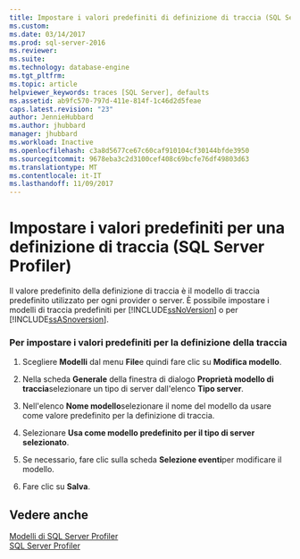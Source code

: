 ```yaml
---
title: Impostare i valori predefiniti di definizione di traccia (SQL Server Profiler) | Documenti Microsoft
ms.custom: 
ms.date: 03/14/2017
ms.prod: sql-server-2016
ms.reviewer: 
ms.suite: 
ms.technology: database-engine
ms.tgt_pltfrm: 
ms.topic: article
helpviewer_keywords: traces [SQL Server], defaults
ms.assetid: ab9fc570-797d-411e-814f-1c46d2d5feae
caps.latest.revision: "23"
author: JennieHubbard
ms.author: jhubbard
manager: jhubbard
ms.workload: Inactive
ms.openlocfilehash: c3a8d5677ce67c60caf910104cf30144bfde3950
ms.sourcegitcommit: 9678eba3c2d3100cef408c69bcfe76df49803d63
ms.translationtype: MT
ms.contentlocale: it-IT
ms.lasthandoff: 11/09/2017
---
```

# <a name="set-trace-definition-defaults-sql-server-profiler"></a>Impostare i valori predefiniti per una definizione di traccia (SQL Server Profiler)
  Il valore predefinito della definizione di traccia è il modello di traccia predefinito utilizzato per ogni provider o server. È possibile impostare i modelli di traccia predefiniti per [!INCLUDE[ssNoVersion](../../includes/ssnoversion-md.md)] o per [!INCLUDE[ssASnoversion](../../includes/ssasnoversion-md.md)].  
  
### <a name="to-set-trace-definition-defaults"></a>Per impostare i valori predefiniti per la definizione della traccia  
  
1.  Scegliere **Modelli** dal menu **File**e quindi fare clic su **Modifica modello**.  
  
2.  Nella scheda **Generale** della finestra di dialogo **Proprietà modello di traccia**selezionare un tipo di server dall'elenco **Tipo server**.  
  
3.  Nell'elenco **Nome modello**selezionare il nome del modello da usare come valore predefinito per la definizione di traccia.  
  
4.  Selezionare **Usa come modello predefinito per il tipo di server selezionato**.  
  
5.  Se necessario, fare clic sulla scheda **Selezione eventi**per modificare il modello.  
  
6.  Fare clic su **Salva**.  
  
## <a name="see-also"></a>Vedere anche  
 [Modelli di SQL Server Profiler](../../tools/sql-server-profiler/sql-server-profiler-templates.md)   
 [SQL Server Profiler](../../tools/sql-server-profiler/sql-server-profiler.md)  
  
  
